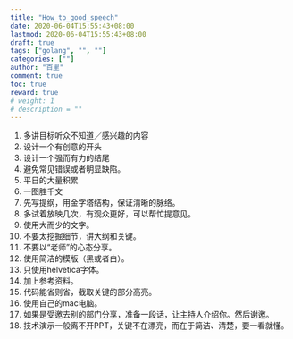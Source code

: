 ```yaml
---
title: "How_to_good_speech"
date: 2020-06-04T15:55:43+08:00
lastmod: 2020-06-04T15:55:43+08:00
draft: true
tags: ["golang", "", ""]
categories: [""]
author: "百里"
comment: true
toc: true
reward: true
# weight: 1
# description = ""
---
```



1. 多讲目标听众不知道／感兴趣的内容
1. 设计一个有创意的开头
1. 设计一个强而有力的结尾
1. 避免常见错误或者明显缺陷。
1. 平日的大量积累
1. 一图胜千文
1. 先写提纲，用金字塔结构，保证清晰的脉络。
2. 多试着放映几次，有观众更好，可以帮忙提意见。
3. 使用大而少的文字。
4. 不要太挖掘细节，讲大纲和关键。
5. 不要以“老师”的心态分享。
6. 使用简洁的模版（黑或者白）。
7. 只使用helvetica字体。
8. 加上参考资料。
9. 代码能省则省，截取关键的部分高亮。
10. 使用自己的mac电脑。
11. 如果是受邀去别的部门分享，准备一段话，让主持人介绍你。然后谢邀。
12. 技术演示一般离不开PPT，关键不在漂亮，而在于简洁、清楚，要一看就懂。
